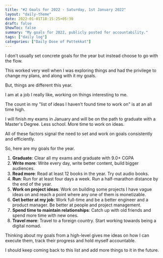 ```yaml
---
title: "#2 Goals for 2022 - Saturday, 1st January 2022"
layout: "daily-theme"
date: 2022-01-01T18:15:25+05:30
draft: false
ShowToc: false
summary: "My goals for 2022, publicly posted for accountability."
tags: ["daily log"]
categories: ["Daily Dose of Pottekkat"]
---
```


I don't usually set concrete goals for the year but instead choose to go with the flow.

This worked very well when I was exploring things and had the privilege to change my plans, and along with it my goals.

But, things are different this year.

I am at a job I really like, working on things interesting to me.

The count in my "list of ideas I haven't found time to work on" is at an all time high.

I will finish my exams in January and will be on the path to graduate with a Master's Degree. Less school. More time to work on ideas.

All of these factors signal the need to set and work on goals consistently and efficiently.

So, here are my goals for the year.

1. **Graduate**: Clear all my exams and graduate with 9.0+ CGPA
2. **Write more**: Write every day, write better content, build bigger audiences.
3. **Read more**: Read at least 12 books in the year. Try out audio books.
4. **Run**: Run for at least four days a week. Run a half-marathon distance by the end of the year.
5. **Work on project ideas**: Work on building some projects I have vague ideas on and reach a point where any one of them is monetizable.
6. **Get better at my job**: Work full-time and be a better engineer and a product manager. Be better at people and project management.
7. **Spend time to maintain relationships**: Catch up with old friends and spend more time with new ones.
8. **Travel more**: Travel to a foreign country. Start working towards being a digital nomad.

Thinking about my goals from a high-level gives me ideas on how I can execute them, track their progress and hold myself accountable.

I should keep coming back to this list and add more things to it in the future.